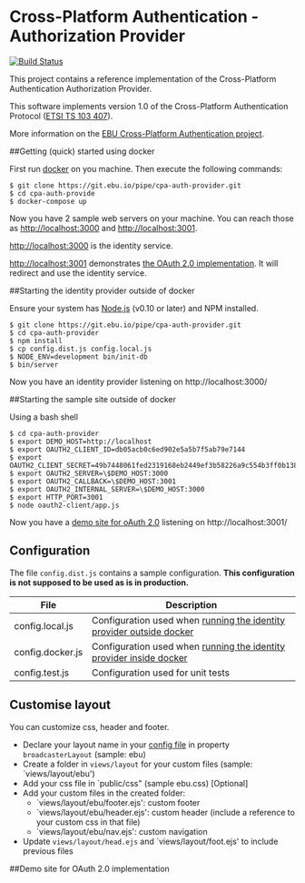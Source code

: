# Cross-Platform Authentication - Authorization Provider

[![Build Status](https://travis-ci.org/ebu/cpa-auth-provider.svg?branch=develop)](https://travis-ci.org/ebu/cpa-auth-provider)

This project contains a reference implementation of the Cross-Platform
Authentication Authorization Provider.

This software implements version 1.0 of the Cross-Platform Authentication Protocol ([ETSI TS 103 407](https://portal.etsi.org/webapp/WorkProgram/Report_WorkItem.asp?WKI_ID=47970)).

More information on the [EBU Cross-Platform Authentication project](http://tech.ebu.ch/cpa).

##Getting (quick) started using docker

First run [docker](https://www.docker.com/) on you machine.
Then execute the following commands:

```
$ git clone https://git.ebu.io/pipe/cpa-auth-provider.git
$ cd cpa-auth-provide
$ docker-compose up
```

Now you have 2 sample web servers on your machine.
You can reach those as [http://localhost:3000](http://localhost:3000) and [http://localhost:3001](http://localhost:3001).

[http://localhost:3000](http://localhost:3000) is the identity service.

[http://localhost:3001](http://localhost:3001) demonstrates [the OAuth 2.0 implementation](#demo-site-for-oauth-20-implementation). It will redirect and use the identity service.


##Starting the identity provider outside of docker

Ensure your system has [Node.js](http://nodejs.org/) (v0.10 or later) and NPM installed.

```
$ git clone https://git.ebu.io/pipe/cpa-auth-provider.git
$ cd cpa-auth-provider
$ npm install
$ cp config.dist.js config.local.js
$ NODE_ENV=development bin/init-db
$ bin/server
```

Now you have an identity provider listening on http://localhost:3000/

##Starting the sample site outside of docker

Using a bash shell

```
$ cd cpa-auth-provider
$ export DEMO_HOST=http://localhost
$ export OAUTH2_CLIENT_ID=db05acb0c6ed902e5a5b7f5ab79e7144
$ export OAUTH2_CLIENT_SECRET=49b7448061fed2319168eb2449ef3b58226a9c554b3ff0b138abe8ffad98
$ export OAUTH2_SERVER=\$DEMO_HOST:3000
$ export OAUTH2_CALLBACK=\$DEMO_HOST:3001
$ export OAUTH2_INTERNAL_SERVER=\$DEMO_HOST:3000
$ export HTTP_PORT=3001
$ node oauth2-client/app.js
```

Now you have a [demo site for oAuth 2.0](#demo-site-for-oauth-20-implementation) listening on http://localhost:3001/


## Configuration

The file `config.dist.js` contains a sample configuration. **This configuration is not supposed to be used as is in production.**

| File | Description |
| ----------------- | ----------- |
| config.local.js   | Configuration used when [running the identity provider outside docker](#starting-the-identitiy-provider-outside-of-docker)  |
| config.docker.js  | Configuration used when [running the identity provider inside docker](#getting-quick-started-using-docker) |
| config.test.js    | Configuration used for unit tests |


## Customise layout

You can customize css, header and footer.

- Declare your layout name in your [config file](#configuration) in property `broadcasterLayout` (sample: ebu)
- Create a folder in `views/layout` for your custom files (sample: `views/layout/ebu')
- Add your css file in `public/css" (sample ebu.css) \[Optional\]
- Add your custom files in the created folder: 
	- `views/layout/ebu/footer.ejs': custom footer
	- `views/layout/ebu/header.ejs': custom header (include a reference to your custom css in that file)
	- `views/layout/ebu/nav.ejs': custom navigation
- Update `views/layout/head.ejs` and `views/layout/foot.ejs' to include previous files


##Demo site for OAuth 2.0 implementation




